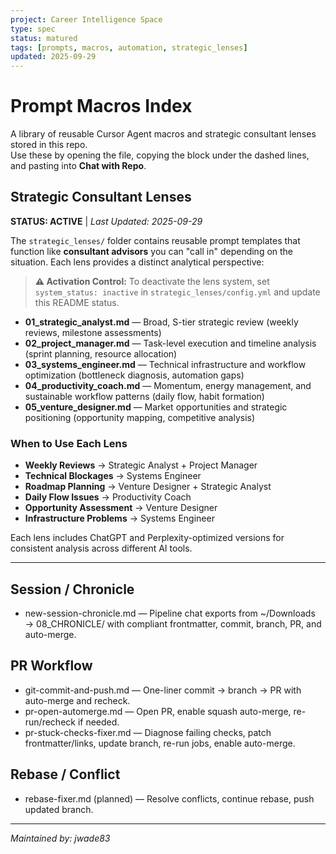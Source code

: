 ```yaml
---
project: Career Intelligence Space
type: spec
status: matured
tags: [prompts, macros, automation, strategic_lenses]
updated: 2025-09-29
---
```


# Prompt Macros Index
A library of reusable Cursor Agent macros and strategic consultant lenses stored in this repo.  
Use these by opening the file, copying the block under the dashed lines, and pasting into **Chat with Repo**.

## Strategic Consultant Lenses
**STATUS: ACTIVE** | *Last Updated: 2025-09-29*

The `strategic_lenses/` folder contains reusable prompt templates that function like **consultant advisors** you can "call in" depending on the situation. Each lens provides a distinct analytical perspective:

> **⚠️ Activation Control:** To deactivate the lens system, set `system_status: inactive` in `strategic_lenses/config.yml` and update this README status.

- **01_strategic_analyst.md** — Broad, S-tier strategic review (weekly reviews, milestone assessments)
- **02_project_manager.md** — Task-level execution and timeline analysis (sprint planning, resource allocation)
- **03_systems_engineer.md** — Technical infrastructure and workflow optimization (bottleneck diagnosis, automation gaps)
- **04_productivity_coach.md** — Momentum, energy management, and sustainable workflow patterns (daily flow, habit formation)
- **05_venture_designer.md** — Market opportunities and strategic positioning (opportunity mapping, competitive analysis)

### When to Use Each Lens
- **Weekly Reviews** → Strategic Analyst + Project Manager
- **Technical Blockages** → Systems Engineer
- **Roadmap Planning** → Venture Designer + Strategic Analyst  
- **Daily Flow Issues** → Productivity Coach
- **Opportunity Assessment** → Venture Designer
- **Infrastructure Problems** → Systems Engineer

Each lens includes ChatGPT and Perplexity-optimized versions for consistent analysis across different AI tools.

---
## Session / Chronicle
- new-session-chronicle.md — Pipeline chat exports from ~/Downloads → 08_CHRONICLE/ with compliant frontmatter, commit, branch, PR, and auto-merge.
## PR Workflow
- git-commit-and-push.md — One-liner commit → branch → PR with auto-merge and recheck.
- pr-open-automerge.md — Open PR, enable squash auto-merge, re-run/recheck if needed.
- pr-stuck-checks-fixer.md — Diagnose failing checks, patch frontmatter/links, update branch, re-run jobs, enable auto-merge.
## Rebase / Conflict
- rebase-fixer.md (planned) — Resolve conflicts, continue rebase, push updated branch.
---
*Maintained by: jwade83*

